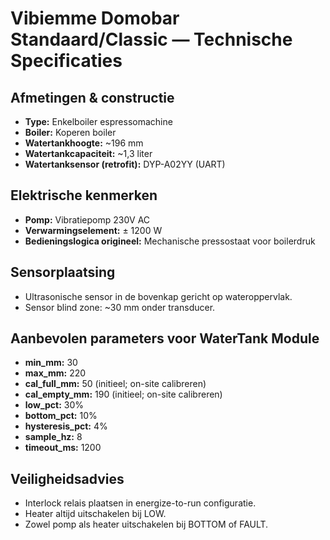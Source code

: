 # Vibiemme Domobar Standaard/Classic — Technische Specificaties

## Afmetingen & constructie
- **Type:** Enkelboiler espressomachine
- **Boiler:** Koperen boiler
- **Watertankhoogte:** ~196 mm
- **Watertankcapaciteit:** ~1,3 liter
- **Watertanksensor (retrofit):** DYP-A02YY (UART)

## Elektrische kenmerken
- **Pomp:** Vibratiepomp 230V AC
- **Verwarmingselement:** ± 1200 W
- **Bedieningslogica origineel:** Mechanische pressostaat voor boilerdruk

## Sensorplaatsing
- Ultrasonische sensor in de bovenkap gericht op wateroppervlak.
- Sensor blind zone: ~30 mm onder transducer.

## Aanbevolen parameters voor WaterTank Module
- **min_mm:** 30
- **max_mm:** 220
- **cal_full_mm:** 50 (initieel; on-site calibreren)
- **cal_empty_mm:** 190 (initieel; on-site calibreren)
- **low_pct:** 30%
- **bottom_pct:** 10%
- **hysteresis_pct:** 4%
- **sample_hz:** 8
- **timeout_ms:** 1200

## Veiligheidsadvies
- Interlock relais plaatsen in energize-to-run configuratie.
- Heater altijd uitschakelen bij LOW.
- Zowel pomp als heater uitschakelen bij BOTTOM of FAULT.
